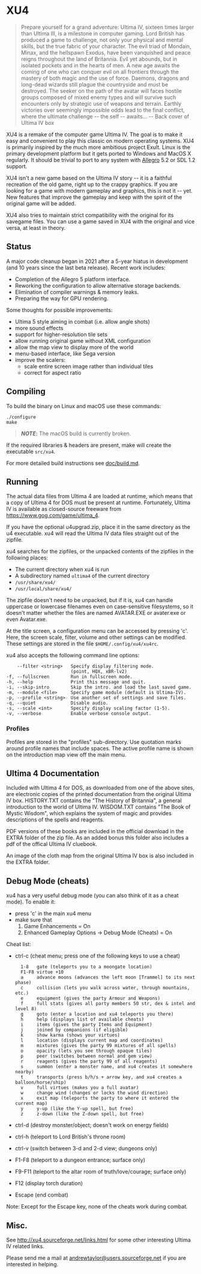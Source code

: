 XU4
===

> Prepare yourself for a grand adventure: Ultima IV, sixteen times
> larger than Ultima III, is a milestone in computer gaming.  Lord
> British has produced a game to challenge, not only your physical
> and mental skills, but the true fabric of your character.  The evil
> triad of Mondain, Minax, and the hellspawn Exodus, have been
> vanquished and peace reigns throughout the land of Britannia.  Evil
> yet abounds, but in isolated pockets and in the hearts of men.  A
> new age awaits the coming of one who can conquer evil on all
> frontiers through the mastery of both magic and the use of force.
> Daemons, dragons and long-dead wizards still plague the countryside
> and must be destroyed.  The seeker on the path of the avatar will
> faces hostile groups composed of mixed enemy types and will survive
> such encounters only by strategic use of weapons and terrain.
> Earthly victories over seemingly impossible odds lead to the final
> conflict, where the ultimate challenge -- the self -- awaits...
>   -- Back cover of Ultima IV box

XU4 is a remake of the computer game Ultima IV.  The goal is to make
it easy and convenient to play this classic on modern operating
systems.  XU4 is primarily inspired by the much more ambitious project
Exult.  Linux is the primary development platform but it gets ported
to Windows and MacOS X regularly. It should be trivial to port to any
system with [Allegro] 5.2 or SDL 1.2 support.

XU4 isn't a new game based on the Ultima IV story -- it is a faithful
recreation of the old game, right up to the crappy graphics.  If you
are looking for a game with modern gameplay and graphics, this is not
it -- yet.  New features that improve the gameplay and keep with the
spirit of the original game will be added.

XU4 also tries to maintain strict compatibility with the original for
its savegame files.  You can use a game saved in XU4 with the original
and vice versa, at least in theory.


Status
------

A major code cleanup began in 2021 after a 5-year hiatus in development
(and 10 years since the last beta release). Recent work includes:

 - Completion of the Allegro 5 platform interface.
 - Reworking the configuration to allow alternative storage backends.
 - Elimination of compiler warnings & memory leaks.
 - Preparing the way for GPU rendering.

Some thoughts for possible improvements:
 - Ultima 5 style aiming in combat (i.e. allow angle shots)
 - more sound effects
 - support for higher-resolution tile sets
 - allow running original game without XML configuration
 - allow the map view to display more of the world
 - menu-based interface, like Sega version
 - improve the scalers:
   + scale entire screen image rather than individual tiles
   + correct for aspect ratio


Compiling
---------

To build the binary on Linux and macOS use these commands:

    ./configure
    make

> **_NOTE_:** The macOS build is currently broken.

If the required libraries & headers are present, make will create the
executable `src/xu4`.

For more detailed build instructions see [doc/build.md](doc/build.md).


Running
-------

The actual data files from Ultima 4 are loaded at runtime, which means
that a copy of Ultima 4 for DOS must be present at runtime.
Fortunately, Ultima IV is available as closed-source freeware from
https://www.gog.com/game/ultima_4.

If you have the optional u4upgrad.zip, place it in the same directory as the
u4 executable.  xu4 will read the Ultima IV data files straight out of the
zipfile.

xu4 searches for the zipfiles, or the unpacked contents of the
zipfiles in the following places:
 - The current directory when xu4 is run
 - A subdirectory named `ultima4` of the current directory
 - `/usr/share/xu4/`
 - `/usr/local/share/xu4/`

The zipfile doesn't need to be unpacked, but if it is, xu4 can handle
uppercase or lowercase filenames even on case-sensitive filesystems,
so it doesn't matter whether the files are named AVATAR.EXE or
avater.exe or even Avatar.exe.

At the title screen, a configuration menu can be accessed by pressing
'c'.  Here, the screen scale, filter, volume and other settings can be
modified.  These settings are stored in the file `$HOME/.config/xu4/xu4rc`.

xu4 also accepts the following command line options:

        --filter <string>   Specify display filtering mode.
                            (point, HQX, xBR-lv2)
    -f, --fullscreen        Run in fullscreen mode.
    -h, --help              Print this message and quit.
    -i, --skip-intro        Skip the intro. and load the last saved game.
    -m, --module <file>     Specify game module (default is Ultima-IV).
    -p, --profile <string>  Use another set of settings and save files.
    -q, --quiet             Disable audio.
    -s, --scale <int>       Specify display scaling factor (1-5).
    -v, --verbose           Enable verbose console output.

### Profiles

Profiles are stored in the "profiles" sub-directory.
Use quotation marks around profile names that include spaces.
The active profile name is shown on the introduction map view off the main menu.


Ultima 4 Documentation
----------------------

Included with Ultima 4 for DOS, as downloaded from one of the above
sites, are electronic copies of the printed documentation from the
original Ultima IV box.  HISTORY.TXT contains the "The History of
Britannia", a general introduction to the world of Ultima IV.
WISDOM.TXT contains "The Book of Mystic Wisdom", which explains the
system of magic and provides descriptions of the spells and reagents.

PDF versions of these books are included in the official download in
the EXTRA folder of the zip file.
As an added bonus this folder also includes a pdf of the offical 
Ultima IV cluebook.

An image of the cloth map from the original Ultima IV box is also
included in the EXTRA folder.


Debug Mode (cheats)
-------------------

xu4 has a very useful debug mode (you can also think of it as a cheat mode).
To enable it:
- press 'c' in the main xu4 menu
- make sure that
  1) Game Enhancements = On
  2) Enhanced Gameplay Options -> Debug Mode (Cheats) = On

Cheat list:
* ctrl-c (cheat menu; press one of the following keys to use a cheat)

        1-8   gate (teleports you to a moongate location)
        F1-F8 virtue +10
        a     advance moons (advances the left moon [Trammel] to its next phase)
        c     collision (lets you walk across water, through mountains, etc.)
        e     equipment (gives the party Armour and Weapons)
        f     full stats (gives all party members 50 str, dex & intel and level 8)
        g     goto (enter a location and xu4 teleports you there)
        h     help (displays list of available cheats)
        i     items (gives the party Items and Equipment)
        j     joined by companions (if eligible)
        k     show karma (shows your virtues)
        l     location (displays current map and coordinates)
        m     mixtures (gives the party 99 mixtures of all spells)
        o     opacity (lets you see through opaque tiles)
        p     peer (switches between normal and gem view)
        r     reagents (gives the party 99 of all reagents)
        s     summon (enter a monster name, and xu4 creates it somewhere nearby)
        t     transports (press b/h/s + arrow key, and xu4 creates a balloon/horse/ship)
        v     full virtues (makes you a full avatar)
        w     change wind (changes or locks the wind direction)
        x     exit map (teleports the party to where it entered the current map)
        y     y-up (like the Y-up spell, but free)
        z     z-down (like the Z-down spell, but free)

* ctrl-d (destroy monster/object; doesn't work on energy fields)
* ctrl-h (teleport to Lord British's throne room)
* ctrl-v (switch between 3-d and 2-d view; dungeons only)
* F1-F8 (teleport to a dungeon entrance; surface only)
* F9-F11 (teleport to the altar room of truth/love/courage; surface only)
* F12 (display torch duration)
* Escape (end combat)

Note:
Except for the Escape key, none of the cheats work during combat.


Misc.
-----

See http://xu4.sourceforge.net/links.html for some other interesting
Ultima IV related links.

Please send me a mail at andrewtaylor@users.sourceforge.net if you are
interested in helping.


[Allegro]: https://liballeg.org/
